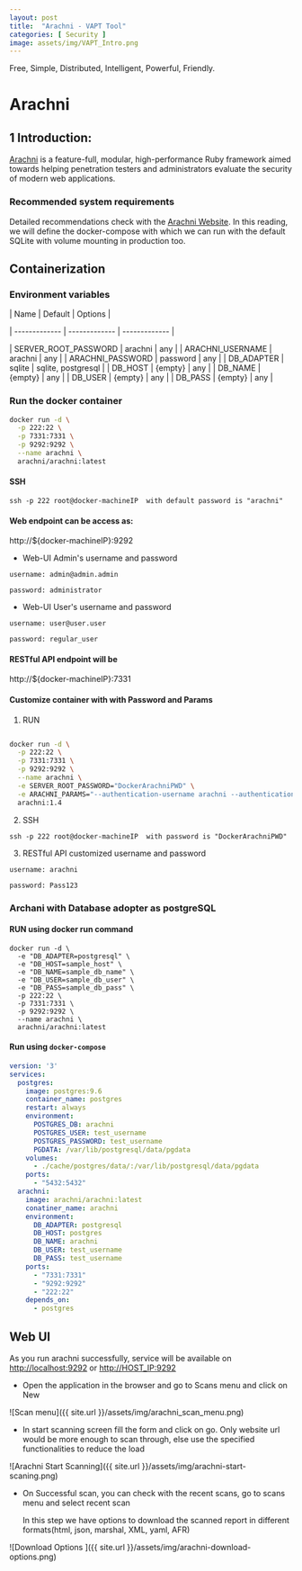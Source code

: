 ```yaml
---
layout: post
title:  "Arachni - VAPT Tool"
categories: [ Security ]
image: assets/img/VAPT_Intro.png
---
```


Free, Simple, Distributed, Intelligent, Powerful, Friendly.

# Arachni

## 1 Introduction:

<a href="https://www.arachni-scanner.com/" target="_blank">Arachni</a> is a feature-full, modular, high-performance Ruby framework aimed towards helping penetration testers and administrators evaluate the security of modern web applications.

### Recommended system requirements

Detailed recommendations check with the <a href="https://www.arachni-scanner.com/download/" target="_blank">Arachni Website</a>. In this reading, we will define the docker-compose with which we can run with the default SQLite with volume mounting in production too.

## Containerization  

### Environment variables

| Name  | Default | Options |

| ------------- | ------------- | ------------- |

| SERVER_ROOT_PASSWORD | arachni | any |
| ARACHNI_USERNAME | arachni | any |
| ARACHNI_PASSWORD | password | any |
| DB_ADAPTER | sqlite | sqlite, postgresql |
| DB_HOST | {empty} | any |
| DB_NAME | {empty} | any |
| DB_USER | {empty} | any |
| DB_PASS | {empty} | any |


### Run the docker container


```bash
docker run -d \
  -p 222:22 \
  -p 7331:7331 \
  -p 9292:9292 \
  --name arachni \
  arachni/arachni:latest
```

#### SSH 

`ssh -p 222 root@docker-machineIP  with default password is "arachni"`

#### Web endpoint can be access as:

http://${docker-machineIP}:9292

- Web-UI Admin's username and password

`username: admin@admin.admin`

`password: administrator`

- Web-UI User's username and password

`username: user@user.user`

`password: regular_user`

#### RESTful API endpoint will be

http://${docker-machineIP}:7331

#### Customize container with with Password and Params

1. RUN 

```bash

docker run -d \
  -p 222:22 \
  -p 7331:7331 \
  -p 9292:9292 \
  --name arachni \
  -e SERVER_ROOT_PASSWORD="DockerArachniPWD" \
  -e ARACHNI_PARAMS="--authentication-username arachni --authentication-password Pass123 --only-positives"  \
  arachni:1.4

```
2. SSH

`ssh -p 222 root@docker-machineIP  with password is "DockerArachniPWD"`

3. RESTful API customized username and password

`username: arachni`

`password: Pass123`

### Archani with Database adopter as postgreSQL

#### RUN using docker run command 

```
docker run -d \
  -e "DB_ADAPTER=postgresql" \
  -e "DB_HOST=sample_host" \
  -e "DB_NAME=sample_db_name" \
  -e "DB_USER=sample_db_user" \
  -e "DB_PASS=sample_db_pass" \
  -p 222:22 \
  -p 7331:7331 \
  -p 9292:9292 \
  --name arachni \
  arachni/arachni:latest
```

#### Run using `docker-compose`

```yaml
version: '3'
services:
  postgres:
    image: postgres:9.6
    container_name: postgres
    restart: always
    environment:
      POSTGRES_DB: arachni
      POSTGRES_USER: test_username
      POSTGRES_PASSWORD: test_username
      PGDATA: /var/lib/postgresql/data/pgdata
    volumes:
      - ./cache/postgres/data/:/var/lib/postgresql/data/pgdata
    ports:
      - "5432:5432"
  arachni:
    image: arachni/arachni:latest
    conatiner_name: arachni
    environment:
      DB_ADAPTER: postgresql
      DB_HOST: postgres
      DB_NAME: arachni
      DB_USER: test_username
      DB_PASS: test_username
    ports:
      - "7331:7331"
      - "9292:9292"
      - "222:22"
    depends_on:
      - postgres
```

## Web UI

As you run arachni successfully, service will be available on [http://localhost:9292](http://localhost:9292) or [http://HOST_IP:9292](http://HOST_IP:9292)

- Open the application in the browser and go to Scans menu and click on New

![Scan menu]({{ site.url }}/assets/img/arachni_scan_menu.png)

- In start scanning screen fill the form and click on go. Only website url would be more enough to scan through, else use the specified functionalities to reduce the load

![Arachni Start Scanning]({{ site.url }}/assets/img/arachni-start-scaning.png)

- On Successful scan, you can check with the recent scans, go to scans menu and select recent scan

  In this step we have options to download the scanned report in different formats(html, json, marshal, XML, yaml, AFR)

![Download Options ]({{ site.url }}/assets/img/arachni-download-options.png)

